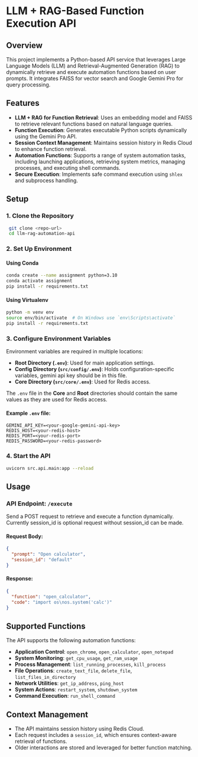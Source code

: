 # LLM + RAG-Based Function Execution API

## Overview
This project implements a Python-based API service that leverages Large Language Models (LLM) and Retrieval-Augmented Generation (RAG) to dynamically retrieve and execute automation functions based on user prompts. It integrates FAISS for vector search and Google Gemini Pro for query processing.

## Features
- **LLM + RAG for Function Retrieval**: Uses an embedding model and FAISS to retrieve relevant functions based on natural language queries.
- **Function Execution**: Generates executable Python scripts dynamically using the Gemini Pro API.
- **Session Context Management**: Maintains session history in Redis Cloud to enhance function retrieval.
- **Automation Functions**: Supports a range of system automation tasks, including launching applications, retrieving system metrics, managing processes, and executing shell commands.
- **Secure Execution**: Implements safe command execution using `shlex` and subprocess handling.

## Setup
### 1. Clone the Repository
```bash
 git clone <repo-url>
 cd llm-rag-automation-api
```

### 2. Set Up Environment
#### Using Conda
```bash
conda create --name assignment python=3.10
conda activate assignment
pip install -r requirements.txt
```

#### Using Virtualenv
```bash
python -m venv env
source env/bin/activate  # On Windows use `env\Scripts\activate`
pip install -r requirements.txt
```

### 3. Configure Environment Variables
Environment variables are required in multiple locations:
- **Root Directory (`.env`)**: Used for main application settings.
- **Config Directory (`src/config/.env`)**: Holds configuration-specific variables, gemini api key should be in this file.
- **Core Directory (`src/core/.env`)**: Used for Redis access.

The `.env` file in the **Core** and **Root** directories should contain the same values as they are used for Redis access.

#### Example `.env` file:
```
GEMINI_API_KEY=<your-google-gemini-api-key>
REDIS_HOST=<your-redis-host>
REDIS_PORT=<your-redis-port>
REDIS_PASSWORD=<your-redis-password>
```

### 4. Start the API
```bash
uvicorn src.api.main:app --reload
```

## Usage
### API Endpoint: `/execute`
Send a POST request to retrieve and execute a function dynamically.
Currently session_id is optional request without session_id can be made.
#### Request Body:
```json
{
  "prompt": "Open calculator",
  "session_id": "default"
}
```

#### Response:
```json
{
  "function": "open_calculator",
  "code": "import os\nos.system('calc')"
}
```

## Supported Functions
The API supports the following automation functions:
- **Application Control**: `open_chrome`, `open_calculator`, `open_notepad`
- **System Monitoring**: `get_cpu_usage`, `get_ram_usage`
- **Process Management**: `list_running_processes`, `kill_process`
- **File Operations**: `create_text_file`, `delete_file`, `list_files_in_directory`
- **Network Utilities**: `get_ip_address`, `ping_host`
- **System Actions**: `restart_system`, `shutdown_system`
- **Command Execution**: `run_shell_command`

## Context Management
- The API maintains session history using Redis Cloud.
- Each request includes a `session_id`, which ensures context-aware retrieval of functions.
- Older interactions are stored and leveraged for better function matching.

